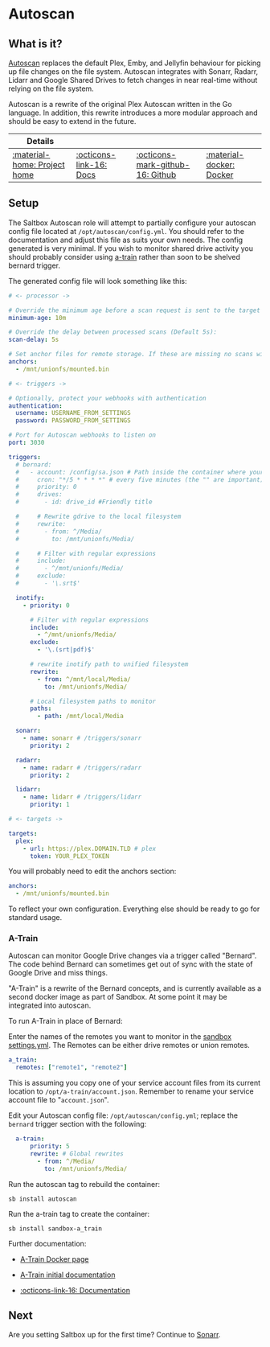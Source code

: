 # Autoscan

## What is it?

[Autoscan](https://github.com/Cloudbox/autoscan) replaces the default Plex, Emby, and Jellyfin behaviour for picking up file changes on the file system. Autoscan integrates with Sonarr, Radarr, Lidarr and Google Shared Drives to fetch changes in near real-time without relying on the file system.

Autoscan is a rewrite of the original Plex Autoscan written in the Go language. In addition, this rewrite introduces a more modular approach and should be easy to extend in the future.

| Details     |             |             |             |
|-------------|-------------|-------------|-------------|
| [:material-home: Project home](https://github.com/Cloudbox/autoscan) | [:octicons-link-16: Docs](https://github.com/Cloudbox/autoscan) | [:octicons-mark-github-16: Github](https://github.com/Cloudbox/autoscan) | [:material-docker: Docker](https://hub.docker.com/r/cloudb0x/autoscan) |

## Setup

The Saltbox Autoscan role will attempt to partially configure your autoscan config file located at `/opt/autoscan/config.yml`. You should refer to the documentation and adjust this file as suits your own needs. The config generated is very minimal. If you wish to monitor shared drive activity you should probably consider using [a-train](https://github.com/m-rots/a-train/pkgs/container/a-train) rather than soon to be shelved bernard trigger.

The generated config file will look something like this:

```yaml
# <- processor ->

# Override the minimum age before a scan request is sent to the target (Default 10m):
minimum-age: 10m

# Override the delay between processed scans (Default 5s):
scan-delay: 5s

# Set anchor files for remote storage. If these are missing no scans will be sent to the target to avoid files being trashed when a mount fails
anchors:
  - /mnt/unionfs/mounted.bin

# <- triggers ->

# Optionally, protect your webhooks with authentication
authentication:
  username: USERNAME_FROM_SETTINGS
  password: PASSWORD_FROM_SETTINGS

# Port for Autoscan webhooks to listen on
port: 3030

triggers:
  # bernard:
  #   - account: /config/sa.json # Path inside the container where your SA is located
  #     cron: "*/5 * * * *" # every five minutes (the "" are important)
  #     priority: 0
  #     drives:
  #       - id: drive_id #Friendly title

  #     # Rewrite gdrive to the local filesystem
  #     rewrite:
  #       - from: ^/Media/
  #         to: /mnt/unionfs/Media/

  #     # Filter with regular expressions
  #     include:
  #       - ^/mnt/unionfs/Media/
  #     exclude:
  #       - '\.srt$'

  inotify:
    - priority: 0

      # Filter with regular expressions
      include:
        - ^/mnt/unionfs/Media/
      exclude:
        - '\.(srt|pdf)$'

      # rewrite inotify path to unified filesystem
      rewrite:
        - from: ^/mnt/local/Media/
          to: /mnt/unionfs/Media/

      # Local filesystem paths to monitor
      paths:
        - path: /mnt/local/Media

  sonarr:
    - name: sonarr # /triggers/sonarr
      priority: 2

  radarr:
    - name: radarr # /triggers/radarr
      priority: 2

  lidarr:
    - name: lidarr # /triggers/lidarr
      priority: 1

# <- targets ->

targets:
  plex:
    - url: https://plex.DOMAIN.TLD # plex
      token: YOUR_PLEX_TOKEN
```

You will probably need to edit the anchors section:
```yaml
anchors:
  - /mnt/unionfs/mounted.bin
```
To reflect your own configuration.  Everything else should be ready to go for standard usage.


### A-Train

Autoscan can monitor Google Drive changes via a trigger called "Bernard".  The code behind Bernard can sometimes get out of sync with the state of Google Drive and miss things.

"A-Train" is a rewrite of the Bernard concepts, and is currently available as a second docker image as part of Sandbox.  At some point it may be integrated into autoscan.

To run A-Train in place of Bernard:

Enter the names of the remotes you want to monitor in the [sandbox settings.yml](https://docs.saltbox.dev/sandbox/settings/). The Remotes can be either drive remotes or union remotes.

```yaml
a_train:
  remotes: ["remote1", "remote2"]
```

This is assuming you copy one of your service account files from its current location to `/opt/a-train/account.json`.  Remember to rename your service account file to "`account.json`".

Edit your Autoscan config file: `/opt/autoscan/config.yml`; replace the `bernard` trigger section with the following:

```yaml
  a-train:
      priority: 5
      rewrite: # Global rewrites
        - from: ^/Media/
          to: /mnt/unionfs/Media/
```

Run the autoscan tag to rebuild the container:

```
sb install autoscan
```

Run the a-train tag to create the container:

```
sb install sandbox-a_train
```

Further documentation:

- [A-Train Docker page](https://github.com/users/m-rots/packages/container/package/a-train)

- [A-Train initial documentation](https://gist.github.com/m-rots/f345fd2cfc44585266b620feb9fbd612)

- [:octicons-link-16: Documentation](https://github.com/Cloudbox/autoscan)

## Next

Are you setting Saltbox up for the first time?  Continue to [Sonarr](/apps/sonarr/).
